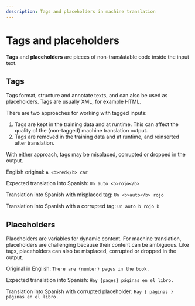 ```yaml
---
description: Tags and placeholders in machine translation
---
```


# Tags and placeholders

**Tags** and **placeholders** are pieces of non-translatable code inside the input text.

## Tags

Tags format, structure and annotate texts, and can also be used as placeholders. Tags are usually XML, for example HTML.

There are two approaches for working with tagged inputs:

1. Tags are kept in the training data and at runtime. This can affect the quality of the (non-tagged) machine translation output.
2. Tags are removed in the training data and at runtime, and reinserted after translation.

With either approach, tags may be misplaced, corrupted or dropped in the output.


English original:
`A <b>red</b> car`

Expected translation into Spanish:
`Un auto <b>rojo</b>`

Translation into Spanish with misplaced tag:
`Un <b>auto</b> rojo`

Translation into Spanish with a corrupted tag:
`Un auto b rojo b`


## Placeholders

Placeholders are variables for dynamic content.
For machine translation, placeholders are challenging because their content can be ambiguous.
Like tags, placeholders can also be misplaced, corrupted or dropped in the output.

Original in English:
`There are {number} pages in the book.`

Expected translation into Spanish:
`Hay {pages} páginas en el libro.`

Translation into Spanish with corrupted placeholder:
`Hay { páginas } páginas en el libro.`
